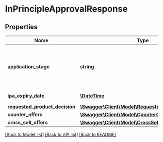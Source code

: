 # InPrincipleApprovalResponse

## Properties
Name | Type | Description | Notes
------------ | ------------- | ------------- | -------------
**application_stage** | **string** | Current stage of an application.This is a reference data field. Please use /v1/apac/utilities/referenceData/{applicationStage} resource to get possible value of this field with description. You can use applicationStage field name as the referenceCode parameter to retrieve the values. | 
**ipa_expiry_date** | [**\DateTime**](\DateTime.md) | In principle approval expiration date in  ISO 8601 date format YYYY-MM-DD | [optional] 
**requested_product_decision** | [**\Swagger\Client\Model\RequestedProductDecision[]**](RequestedProductDecision.md) |  | [optional] 
**counter_offers** | [**\Swagger\Client\Model\CounterOffer[]**](CounterOffer.md) |  | [optional] 
**cross_sell_offers** | [**\Swagger\Client\Model\CrossSellOffer[]**](CrossSellOffer.md) |  | [optional] 

[[Back to Model list]](../../README.md#documentation-for-models) [[Back to API list]](../../README.md#documentation-for-api-endpoints) [[Back to README]](../../README.md)

